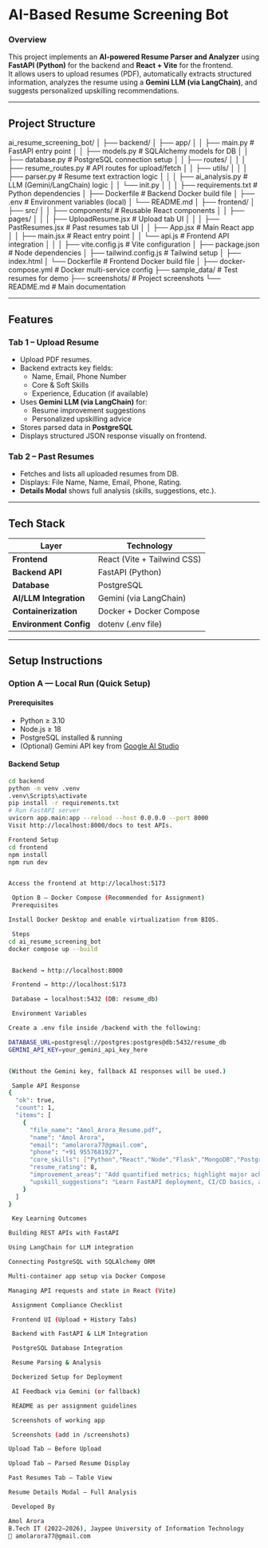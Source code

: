 #  AI-Based Resume Screening Bot

###  Overview  
This project implements an **AI-powered Resume Parser and Analyzer** using **FastAPI (Python)** for the backend and **React + Vite** for the frontend.  
It allows users to upload resumes (PDF), automatically extracts structured information, analyzes the resume using a **Gemini LLM (via LangChain)**, and suggests personalized upskilling recommendations.

---

##  Project Structure

ai_resume_screening_bot/
│
├── backend/
│ ├── app/
│ │ ├── main.py # FastAPI entry point
│ │ ├── models.py # SQLAlchemy models for DB
│ │ ├── database.py # PostgreSQL connection setup
│ │ ├── routes/
│ │ │ ├── resume_routes.py # API routes for upload/fetch
│ │ ├── utils/
│ │ │ ├── parser.py # Resume text extraction logic
│ │ │ ├── ai_analysis.py # LLM (Gemini/LangChain) logic
│ │ └── init.py
│ │
│ ├── requirements.txt # Python dependencies
│ ├── Dockerfile # Backend Docker build file
│ ├── .env # Environment variables (local)
│ └── README.md
│
├── frontend/
│ ├── src/
│ │ ├── components/ # Reusable React components
│ │ ├── pages/
│ │ │ ├── UploadResume.jsx # Upload tab UI
│ │ │ ├── PastResumes.jsx # Past resumes tab UI
│ │ ├── App.jsx # Main React app
│ │ ├── main.jsx # React entry point
│ │ └── api.js # Frontend API integration
│ │
│ ├── vite.config.js # Vite configuration
│ ├── package.json # Node dependencies
│ ├── tailwind.config.js # Tailwind setup
│ ├── index.html
│ └── Dockerfile # Frontend Docker build file
│
├── docker-compose.yml # Docker multi-service config
├── sample_data/ # Test resumes for demo
├── screenshots/ # Project screenshots
└── README.md # Main documentation

---

##  Features

###  **Tab 1 – Upload Resume**
- Upload PDF resumes.  
- Backend extracts key fields:  
  - Name, Email, Phone Number  
  - Core & Soft Skills  
  - Experience, Education (if available)  
- Uses **Gemini LLM (via LangChain)** for:
  - Resume improvement suggestions  
  - Personalized upskilling advice  
- Stores parsed data in **PostgreSQL**  
- Displays structured JSON response visually on frontend.

###  **Tab 2 – Past Resumes**
- Fetches and lists all uploaded resumes from DB.  
- Displays: File Name, Name, Email, Phone, Rating.  
- **Details Modal** shows full analysis (skills, suggestions, etc.).

---

##  Tech Stack

| Layer | Technology |
|-------|-------------|
| **Frontend** | React (Vite + Tailwind CSS) |
| **Backend API** | FastAPI (Python) |
| **Database** | PostgreSQL |
| **AI/LLM Integration** | Gemini (via LangChain) |
| **Containerization** | Docker + Docker Compose |
| **Environment Config** | dotenv (.env file) |

---

##  Setup Instructions

###  Option A — Local Run (Quick Setup)

####  Prerequisites
- Python ≥ 3.10  
- Node.js ≥ 18  
- PostgreSQL installed & running  
- (Optional) Gemini API key from [Google AI Studio](https://makersuite.google.com/app/apikey)

####  Backend Setup
```bash
cd backend
python -m venv .venv
.venv\Scripts\activate
pip install -r requirements.txt
# Run FastAPI server
uvicorn app.main:app --reload --host 0.0.0.0 --port 8000
Visit http://localhost:8000/docs to test APIs.

Frontend Setup
cd frontend
npm install
npm run dev


Access the frontend at http://localhost:5173

 Option B — Docker Compose (Recommended for Assignment)
 Prerequisites

Install Docker Desktop and enable virtualization from BIOS.

 Steps
cd ai_resume_screening_bot
docker compose up --build


 Backend → http://localhost:8000

 Frontend → http://localhost:5173

 Database → localhost:5432 (DB: resume_db)

 Environment Variables

Create a .env file inside /backend with the following:

DATABASE_URL=postgresql://postgres:postgres@db:5432/resume_db
GEMINI_API_KEY=your_gemini_api_key_here


(Without the Gemini key, fallback AI responses will be used.)

 Sample API Response
{
  "ok": true,
  "count": 1,
  "items": [
    {
      "file_name": "Amol_Arora_Resume.pdf",
      "name": "Amol Arora",
      "email": "amolarora77@gmail.com",
      "phone": "+91 9557681927",
      "core_skills": ["Python","React","Node","Flask","MongoDB","Postgres"],
      "resume_rating": 8,
      "improvement_areas": "Add quantified metrics; highlight major achievements.",
      "upskill_suggestions": "Learn FastAPI deployment, CI/CD basics, and system design."
    }
  ]
}

 Key Learning Outcomes

Building REST APIs with FastAPI

Using LangChain for LLM integration

Connecting PostgreSQL with SQLAlchemy ORM

Multi-container app setup via Docker Compose

Managing API requests and state in React (Vite)

 Assignment Compliance Checklist 

 Frontend UI (Upload + History Tabs)

 Backend with FastAPI & LLM Integration

 PostgreSQL Database Integration

 Resume Parsing & Analysis

 Dockerized Setup for Deployment

 AI Feedback via Gemini (or fallback)

 README as per assignment guidelines

 Screenshots of working app

 Screenshots (add in /screenshots)

Upload Tab – Before Upload

Upload Tab – Parsed Resume Display

Past Resumes Tab – Table View

Resume Details Modal – Full Analysis

 Developed By

Amol Arora
B.Tech IT (2022–2026), Jaypee University of Information Technology
📧 amolarora77@gmail.com



